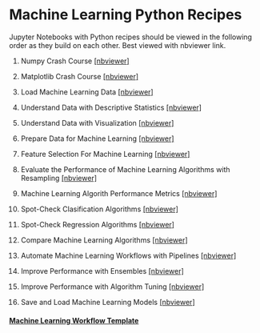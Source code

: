 # Machine Learning Python Recipes

Jupyter Notebooks with Python recipes should be viewed in the following order as they build on each other. Best viewed with nbviewer link.

1. Numpy Crash Course [[nbviewer]](http://nbviewer.jupyter.org/github/danagerous/jupyter-notebooks/machine-learning-recipes/blob/master/notebooks/code/Numpy-Crash-Course.ipynb)

2. Matplotlib Crash Course [[nbviewer]](http://nbviewer.jupyter.org/github/danagerous/jupyter-notebooks/machine-learning-recipes/blob/master/notebooks/code/Matplotlib-Crash-Course.ipynb)

3. Load Machine Learning Data [[nbviewer]](http://nbviewer.jupyter.org/github/danagerous/jupyter-notebooks/machine-learning-recipes/blob/master/notebooks/code/Load-Machine-Learning-Data.ipynb)

4. Understand Data with Descriptive Statistics [[nbviewer]](http://nbviewer.jupyter.org/github/danagerous/jupyter-notebooks/machine-learning-recipes/blob/master/notebooks/code/Understand-Data-With-Descriptive-Statistic.ipynb)

5. Understand Data with Visualization [[nbviewer]](http://nbviewer.jupyter.org/github/danagerous/jupyter-notebooks/machine-learning-recipes/blob/master/notebooks/code/Understand-Data-With-Visualization.ipynb)

6. Prepare Data for Machine Learning [[nbviewer]](http://nbviewer.jupyter.org/github/danagerous/jupyter-notebooks/machine-learning-recipes/blob/master/notebooks/code/Prepare-Data-For-Machine-Learning.ipynb)

7. Feature Selection For Machine Learning [[nbviewer]](http://nbviewer.jupyter.org/github/danagerous/jupyter-notebooks/machine-learning-recipes/blob/master/notebooks/code/Feature-Selection-For-Machine-Learning.ipynb)

8. Evaluate the Performance of Machine Learning Algorithms with Resampling [[nbviewer]](http://nbviewer.jupyter.org/github/danagerous/jupyter-notebooks/machine-learning-recipes/blob/master/notebooks/code/Evaluate-the-Performance-of-Machine-Learning-Algorithms-with-Resampling.ipynb)

9. Machine Learning Algorith Performance Metrics [[nbviewer]](http://nbviewer.jupyter.org/github/danagerous/jupyter-notebooks/machine-learning-recipes/blob/master/notebooks/code/Machine-Learning-Algorithm-Performance-Metrics.ipynb)

10. Spot-Check Clasification Algorithms [[nbviewer]](http://nbviewer.jupyter.org/github/danagerous/jupyter-notebooks/machine-learning-recipes/blob/master/notebooks/code/Spot-Check-Classification-Algorithms.ipynb)

11. Spot-Check Regression Algorithms [[nbviewer]](http://nbviewer.jupyter.org/github/danagerous/jupyter-notebooks/machine-learning-recipes/blob/master/notebooks/code/Spot-Check-Regression-Algorithms.ipynb)

12. Compare Machine Learning Algorithms [[nbviewer]](http://nbviewer.jupyter.org/github/danagerous/jupyter-notebooks/machine-learning-recipes/blob/master/notebooks/code/Compare-Machine-Learning-Algorithms.ipynb)

13. Automate Machine Learning Workflows with Pipelines [[nbviewer]](http://nbviewer.jupyter.org/github/danagerous/jupyter-notebooks/machine-learning-recipes/blob/master/notebooks/code/Automate-Machine-Learning-Workflows-with-Pipelines.ipynb)

14. Improve Performance with Ensembles [[nbviewer]](http://nbviewer.jupyter.org/github/danagerous/jupyter-notebooks/machine-learning-recipes/blob/master/notebooks/code/Improve-Performance-with-Ensembles.ipynb)

15. Improve Performance with Algorithm Tuning [[nbviewer]](http://nbviewer.jupyter.org/github/danagerous/jupyter-notebooks/machine-learning-recipes/blob/master/notebooks/code/Improve-Performance-with-Algorithm-Tuning.ipynb)

16. Save and Load Machine Learning Models [[nbviewer]](http://nbviewer.jupyter.org/github/danagerous/jupyter-notebooks/machine-learning-recipes/blob/master/notebooks/code/Save-and-Load-Machine-Learning-Models.ipynb)

#### [Machine Learning Workflow Template](https://gist.github.com/danagerous/7cd83c95b5b1ad1408a67a0c71bcae9d)
